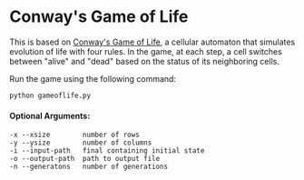 # Conway's Game of Life

This is based on [Conway's Game of Life](https://en.wikipedia.org/wiki/Conway%27s_Game_of_Life), a cellular automaton that simulates evolution of life with four rules. In the game, at each step, a cell switches between "alive" and "dead" based on the status of its neighboring cells. 

Run the game using the following command:

`python gameoflife.py`

#### Optional Arguments:

```
-x --xsize        number of rows
-y --ysize        number of columns
-i --input-path   final containing initial state
-o --output-path  path to output file
-n --generatons   number of generations
```

